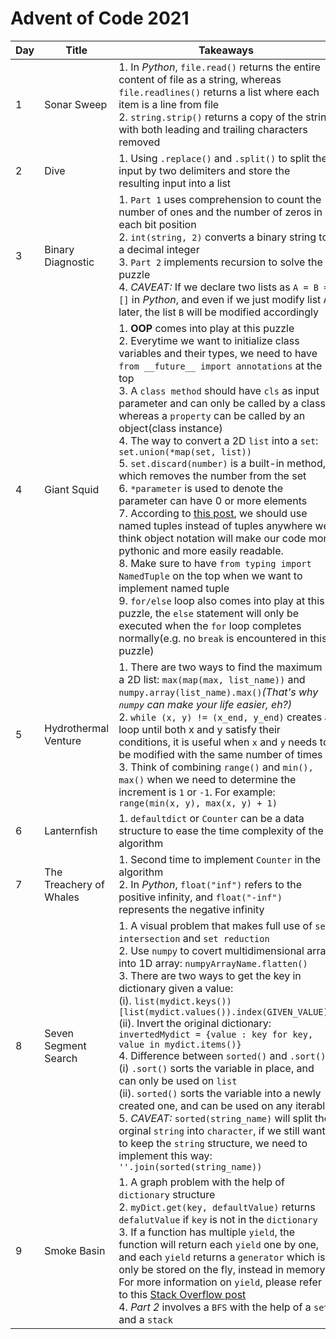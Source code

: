 # Advent of Code 2021

| Day | Title | Takeaways |
| ---- | ---------------- | ---------------------- |
| 1 | Sonar Sweep | 1. In *Python*, `file.read()` returns the entire content of file as a string, whereas `file.readlines()` returns a list where each item is a line from file<br>2. `string.strip()` returns a copy of the string with both leading and trailing characters removed |
| 2 | Dive | 1. Using `.replace()` and `.split()` to split the input by two delimiters and store the resulting input into a list |
| 3 | Binary Diagnostic | 1. `Part 1` uses comprehension to count the number of ones and the number of zeros in each bit position<br>2. `int(string, 2)` converts a binary string to a decimal integer<br>3. `Part 2` implements recursion to solve the puzzle<br>4. *CAVEAT:* If we declare two lists as `A = B = []` in *Python*, and even if we just modify list `A` later, the list `B` will be modified accordingly |
| 4 | Giant Squid | 1. **OOP** comes into play at this puzzle <br>2. Everytime we want to initialize class variables and their types, we need to have `from __future__ import annotations` at the top<br>3. A `class method` should have `cls` as input parameter and can only be called by a class, whereas a `property` can be called by an object(class instance) <br>4. The way to convert a 2D `list` into a `set`: `set.union(*map(set, list))`<br>5. `set.discard(number)` is a built-in method, which removes the number from the set<br>6. `*parameter` is used to denote the parameter can have 0 or more elements<br>7. According to [this post](https://stackoverflow.com/a/2970722), we should use named tuples instead of tuples anywhere we think object notation will make our code more pythonic and more easily readable.<br>8. Make sure to have `from typing import NamedTuple` on the top when we want to implement named tuple<br>9. `for/else` loop also comes into play at this puzzle, the `else` statement will only be executed when the `for` loop completes normally(e.g. no `break` is encountered in this puzzle) |
| 5 | Hydrothermal Venture | 1. There are two ways to find the maximum in a 2D list: `max(map(max, list_name))` and `numpy.array(list_name).max()`*(That's why `numpy` can make your life easier, eh?)*<br>2. `while (x, y) != (x_end, y_end)` creates a loop until both x and y satisfy their conditions, it is useful when `x` and `y` needs to be modified with the same number of times<br>3. Think of combining `range()` and `min(), max()` when we need to determine the increment is `1` or `-1`. For example: `range(min(x, y), max(x, y) + 1)` |
| 6 | Lanternfish | 1. `defaultdict` or `Counter` can be a data structure to ease the time complexity of the algorithm |
| 7 | The Treachery of Whales | 1. Second time to implement `Counter` in the algorithm<br>2. In *Python*, `float("inf")` refers to the positive infinity, and `float("-inf")` represents the negative infinity |
| 8 | Seven Segment Search | 1. A visual problem that makes full use of `set intersection` and `set reduction`<br>2. Use `numpy` to covert multidimensional arrar into 1D array: `numpyArrayName.flatten()`<br>3. There are two ways to get the key in dictionary given a value:<br>(i). `list(mydict.keys())[list(mydict.values()).index(GIVEN_VALUE)]`<br>(ii). Invert the original dictionary: `invertedMydict = {value : key for key, value in mydict.items()}`<br>4. Difference between `sorted()` and `.sort()`:<br>(i) `.sort()` sorts the variable in place, and can only be used on `list`<br>(ii). `sorted()` sorts the variable into a newly created one, and can be used on any iterable<br>5. *CAVEAT:* `sorted(string_name)` will split the orginal `string` into `character`, if we still want to keep the `string` structure, we need to implement this way: `''.join(sorted(string_name))` |
| 9 | Smoke Basin | 1. A graph problem with the help of `dictionary` structure<br>2. `myDict.get(key, defaultValue)` returns `defalutValue` if `key` is not in the `dictionary`<br>3. If a function has multiple `yield`, the function will return each `yield` one by one, and each `yield` returns a `generator` which is only be stored on the fly, instead in memory. For more information on `yield`, please refer to this [Stack Overflow post](https://stackoverflow.com/a/231855)<br>4. *Part 2* involves a `BFS` with the help of a `set` and a `stack` |

